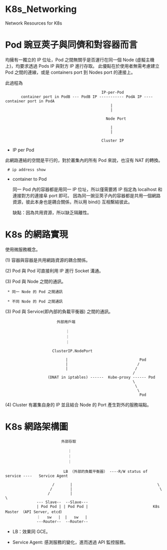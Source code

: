 # K8s_Networking
Network Resources for K8s

# Pod 豌豆莢子與同儕和對容器而言

均擁有一獨立的 IP 位址，Pod 之間無關乎是否運行在同一個 Node (虛擬主機上)，均要求透過 Pods IP 與對方 IP 進行存取。
此優點在於使用者無需考慮建立 Pod 之間的連線，或是 containers port 到 Nodes port 的連接上。

此過程為 



                                               IP-per-Pod
           container port in PodB --- PodB IP ----------- PodA IP ---- container port in PodA
                                                   |
                                                   |
                                                   
                                                 Node Port
                                                 
                                                   |
                                                   |
                                                  
                                               Cluster IP
                                                   
                                                   
* IP per Pod 

 此網路連結的空間是平行的，對於叢集內的所有 Pod 來說，也沒有 NAT 的轉換。
 
     # ip address show
 
* container to Pod

  同一 Pod 內的容器都是用同一 IP 位址，所以僅需要將 IP 指定為 localhost 和連接對方的連接阜 port 即可。
  因為同一豌豆莢子內的容器都是共用一個網路資源，彼此本身也是耦合關係，所以用 bind() 互相繫結彼此。
  
  缺點：因為共用資源，所以缺乏隔離性。
  
 
 # K8s 的網路實現
 
 使用微服務概念。
 
 (1) 容器與容器是共用網路資源的耦合關係。
 
 (2) Pod 與 Pod 可直接利用 IP 進行 Socket 溝通。
 
 (3) Pod 與 Node 之間的通訊。
 
     * 同一 Node 的 Pod 之間通訊
     
     * 不同 Node 的 Pod 之間通訊
 
 (3) Pod 與 Service(即內部的負載平衡器) 之間的通訊。
 
 
                           外部用戶端
                           
                               ｜
                               ｜
                               ｜
                               
                         ClusterIP.NodePort
                                                       
                               |                                Pod
                               |                               /
                               |                              /
                                                             /
                       (DNAT in iptables) ------  Kube-proxy ------ Pod
                                                             \
                                                              \
                                                               \
                                                                Pod
                                                               
 (4) Cluster 有叢集自身的 IP 並且結合 Node 的 Port 產生對外的服務端點。
 
 # K8s 網路架構圖
 
 

                             外部存取

                                ｜
                                ｜
                                ｜

                              LB （外部的負載平衡器） ----R/W status of service ----   Service Agent

                         /       |                                      \
                        /        |                                       \
                       /         |                                        \
                  --- Slave--  --Slave---                                       
                  | Pod Pod | | Pod Pod |                             K8s Master （API Server, etcd）
                  ｜   sw   |  |   sw   |
                  ---Router--  --Router-- 


  * LB：效果同 GCE。
  
  * Service Agent: 感測服務的變化，進而透過 API 監控服務。

